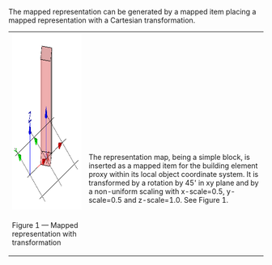 The mapped representation can be generated by a mapped item placing a mapped representation with a Cartesian transformation.

<table summary="different representation types">
 <tr>
  <td>
   <img src="../../../../figures/examples/mapped_shape_transformation-1.png" width="400" height="350" alt="mapped_shape_transformation-1.png 5 KB">
  </td>
  <td style=" vertical-align:bottom;">
   <p>
    The representation map, being a simple block, is inserted as a mapped item for the building element proxy within its local object coordinate system.
    It is transformed by a rotation by 45' in xy plane and by a non-uniform scaling with x-scale=0.5, y-scale=0.5 and z-scale=1.0. See Figure 1.
   </p>
  </td>	
 </tr>
 <tr style="height:20px;">
  <td style=" vertical-align:bottom;">
   <p class="figure">Figure 1 &mdash; Mapped representation with transformation</p>
  </td>
  <td>&nbsp;</td>
 </tr>
</table>